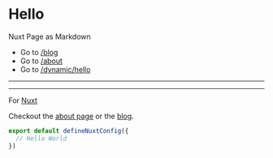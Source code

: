 # Hello

Nuxt Page as Markdown

- Go to [/blog](/blog)
- Go to [/about](/about)
- Go to [/dynamic/hello](/dynamic/hello)

---

<Counter />

<Docs />

---

For [Nuxt](http://nuxt.com/)

Checkout the [about page](/about) or the [blog](/blog).

```ts
export default defineNuxtConfig({
  // Hello World
})
```

